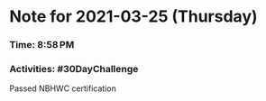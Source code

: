 # Note for 2021-03-25 (Thursday)
### Time: 8:58 PM
### Activities: #30DayChallenge

Passed NBHWC certification
